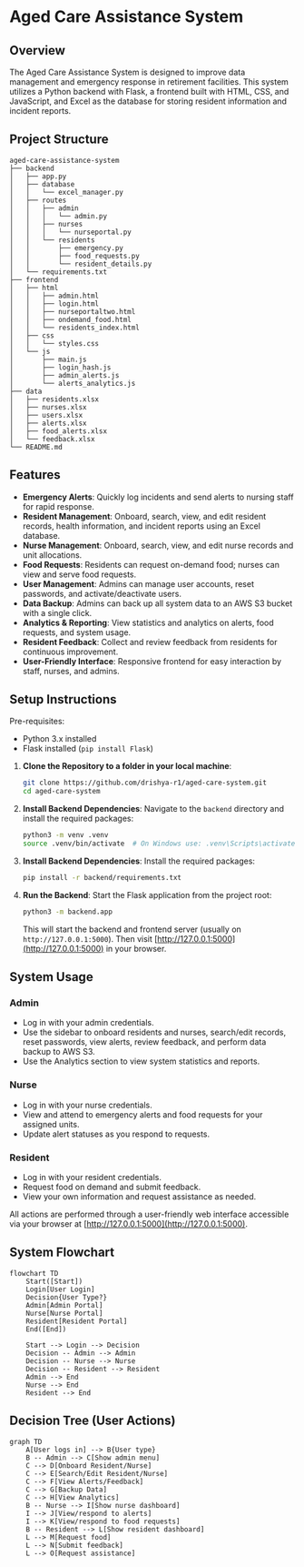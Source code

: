 # Aged Care Assistance System

## Overview
The Aged Care Assistance System is designed to improve data management and emergency response in retirement facilities. This system utilizes a Python backend with Flask, a frontend built with HTML, CSS, and JavaScript, and Excel as the database for storing resident information and incident reports.

## Project Structure
```
aged-care-assistance-system
├── backend
│   ├── app.py
│   ├── database
│   │   └── excel_manager.py
│   ├── routes
│   │   ├── admin
│   │   │   └── admin.py
│   │   ├── nurses
│   │   │   └── nurseportal.py
│   │   └── residents
│   │       ├── emergency.py
│   │       ├── food_requests.py
│   │       └── resident_details.py
│   └── requirements.txt
├── frontend
│   ├── html
│   │   ├── admin.html
│   │   ├── login.html
│   │   ├── nurseportaltwo.html
│   │   ├── ondemand_food.html
│   │   └── residents_index.html
│   ├── css
│   │   └── styles.css
│   └── js
│       ├── main.js
│       ├── login_hash.js
│       ├── admin_alerts.js
│       └── alerts_analytics.js
├── data
│   ├── residents.xlsx
│   ├── nurses.xlsx
│   ├── users.xlsx
│   ├── alerts.xlsx
│   ├── food_alerts.xlsx
│   └── feedback.xlsx
└── README.md
```

## Features
- **Emergency Alerts**: Quickly log incidents and send alerts to nursing staff for rapid response.
- **Resident Management**: Onboard, search, view, and edit resident records, health information, and incident reports using an Excel database.
- **Nurse Management**: Onboard, search, view, and edit nurse records and unit allocations.
- **Food Requests**: Residents can request on-demand food; nurses can view and serve food requests.
- **User Management**: Admins can manage user accounts, reset passwords, and activate/deactivate users.
- **Data Backup**: Admins can back up all system data to an AWS S3 bucket with a single click.
- **Analytics & Reporting**: View statistics and analytics on alerts, food requests, and system usage.
- **Resident Feedback**: Collect and review feedback from residents for continuous improvement.
- **User-Friendly Interface**: Responsive frontend for easy interaction by staff, nurses, and admins.

## Setup Instructions
Pre-requisites:
- Python 3.x installed
- Flask installed (`pip install Flask`)

1. **Clone the Repository to a folder in your local machine**:
   ```bash
   git clone https://github.com/drishya-r1/aged-care-system.git
   cd aged-care-system
   ```
2. **Install Backend Dependencies**:
   Navigate to the `backend` directory and install the required packages:
   ```bash
   python3 -m venv .venv
   source .venv/bin/activate  # On Windows use: .venv\Scripts\activate

   ```

3. **Install Backend Dependencies**:
   Install the required packages:
   ```bash
   pip install -r backend/requirements.txt
   ```

4. **Run the Backend**:
   Start the Flask application from the project root:
   ```bash
   python3 -m backend.app
   ```
   This will start the backend and frontend server (usually on `http://127.0.0.1:5000`).
   Then visit [http://127.0.0.1:5000](http://127.0.0.1:5000)  in your browser.

## System Usage

### Admin
- Log in with your admin credentials.
- Use the sidebar to onboard residents and nurses, search/edit records, reset passwords, view alerts, review feedback, and perform data backup to AWS S3.
- Use the Analytics section to view system statistics and reports.

### Nurse
- Log in with your nurse credentials.
- View and attend to emergency alerts and food requests for your assigned units.
- Update alert statuses as you respond to requests.

### Resident
- Log in with your resident credentials.
- Request food on demand and submit feedback.
- View your own information and request assistance as needed.

All actions are performed through a user-friendly web interface accessible via your browser at [http://127.0.0.1:5000](http://127.0.0.1:5000).

## System Flowchart

```mermaid
flowchart TD
    Start([Start])
    Login[User Login]
    Decision{User Type?}
    Admin[Admin Portal]
    Nurse[Nurse Portal]
    Resident[Resident Portal]
    End([End])

    Start --> Login --> Decision
    Decision -- Admin --> Admin
    Decision -- Nurse --> Nurse
    Decision -- Resident --> Resident
    Admin --> End
    Nurse --> End
    Resident --> End
```

## Decision Tree (User Actions)

```mermaid
graph TD
    A[User logs in] --> B{User type}
    B -- Admin --> C[Show admin menu]
    C --> D[Onboard Resident/Nurse]
    C --> E[Search/Edit Resident/Nurse]
    C --> F[View Alerts/Feedback]
    C --> G[Backup Data]
    C --> H[View Analytics]
    B -- Nurse --> I[Show nurse dashboard]
    I --> J[View/respond to alerts]
    I --> K[View/respond to food requests]
    B -- Resident --> L[Show resident dashboard]
    L --> M[Request food]
    L --> N[Submit feedback]
    L --> O[Request assistance]
```

